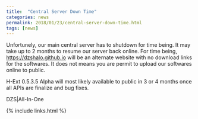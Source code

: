 ```yaml
---
title:  "Central Server Down Time"
categories: news
permalink: 2018/01/23/central-server-down-time.html
tags: [news]
---
```


Unfortunely, our main central server has to shutdown for time being. It may take up to 2 months to resume our server back online. For time being, https://dzshalo.github.io will be an alternate website with no download links for the softwares. It does not means you are permit to upload our softwares online to public.

H-Ext 0.5.3.5 Alpha will most likely available to public in 3 or 4 months once all APIs are finalize and bug fixes.


DZS|All-In-One

{% include links.html %}
